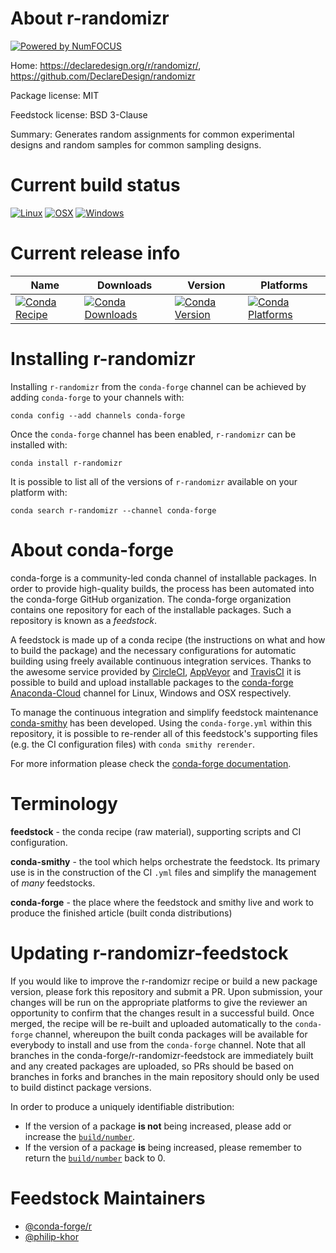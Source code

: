 About r-randomizr
=================

[![Powered by NumFOCUS](https://img.shields.io/badge/powered%20by-NumFOCUS-orange.svg?style=flat&colorA=E1523D&colorB=007D8A)](http://numfocus.org)

Home: https://declaredesign.org/r/randomizr/, https://github.com/DeclareDesign/randomizr

Package license: MIT

Feedstock license: BSD 3-Clause

Summary: Generates random assignments for common experimental designs and  random samples for common sampling designs.



Current build status
====================

[![Linux](https://img.shields.io/circleci/project/github/conda-forge/r-randomizr-feedstock/master.svg?label=Linux)](https://circleci.com/gh/conda-forge/r-randomizr-feedstock)
[![OSX](https://img.shields.io/travis/conda-forge/r-randomizr-feedstock/master.svg?label=macOS)](https://travis-ci.org/conda-forge/r-randomizr-feedstock)
[![Windows](https://img.shields.io/appveyor/ci/conda-forge/r-randomizr-feedstock/master.svg?label=Windows)](https://ci.appveyor.com/project/conda-forge/r-randomizr-feedstock/branch/master)

Current release info
====================

| Name | Downloads | Version | Platforms |
| --- | --- | --- | --- |
| [![Conda Recipe](https://img.shields.io/badge/recipe-r--randomizr-green.svg)](https://anaconda.org/conda-forge/r-randomizr) | [![Conda Downloads](https://img.shields.io/conda/dn/conda-forge/r-randomizr.svg)](https://anaconda.org/conda-forge/r-randomizr) | [![Conda Version](https://img.shields.io/conda/vn/conda-forge/r-randomizr.svg)](https://anaconda.org/conda-forge/r-randomizr) | [![Conda Platforms](https://img.shields.io/conda/pn/conda-forge/r-randomizr.svg)](https://anaconda.org/conda-forge/r-randomizr) |

Installing r-randomizr
======================

Installing `r-randomizr` from the `conda-forge` channel can be achieved by adding `conda-forge` to your channels with:

```
conda config --add channels conda-forge
```

Once the `conda-forge` channel has been enabled, `r-randomizr` can be installed with:

```
conda install r-randomizr
```

It is possible to list all of the versions of `r-randomizr` available on your platform with:

```
conda search r-randomizr --channel conda-forge
```


About conda-forge
=================

conda-forge is a community-led conda channel of installable packages.
In order to provide high-quality builds, the process has been automated into the
conda-forge GitHub organization. The conda-forge organization contains one repository
for each of the installable packages. Such a repository is known as a *feedstock*.

A feedstock is made up of a conda recipe (the instructions on what and how to build
the package) and the necessary configurations for automatic building using freely
available continuous integration services. Thanks to the awesome service provided by
[CircleCI](https://circleci.com/), [AppVeyor](https://www.appveyor.com/)
and [TravisCI](https://travis-ci.org/) it is possible to build and upload installable
packages to the [conda-forge](https://anaconda.org/conda-forge)
[Anaconda-Cloud](https://anaconda.org/) channel for Linux, Windows and OSX respectively.

To manage the continuous integration and simplify feedstock maintenance
[conda-smithy](https://github.com/conda-forge/conda-smithy) has been developed.
Using the ``conda-forge.yml`` within this repository, it is possible to re-render all of
this feedstock's supporting files (e.g. the CI configuration files) with ``conda smithy rerender``.

For more information please check the [conda-forge documentation](https://conda-forge.org/docs/).

Terminology
===========

**feedstock** - the conda recipe (raw material), supporting scripts and CI configuration.

**conda-smithy** - the tool which helps orchestrate the feedstock.
                   Its primary use is in the construction of the CI ``.yml`` files
                   and simplify the management of *many* feedstocks.

**conda-forge** - the place where the feedstock and smithy live and work to
                  produce the finished article (built conda distributions)


Updating r-randomizr-feedstock
==============================

If you would like to improve the r-randomizr recipe or build a new
package version, please fork this repository and submit a PR. Upon submission,
your changes will be run on the appropriate platforms to give the reviewer an
opportunity to confirm that the changes result in a successful build. Once
merged, the recipe will be re-built and uploaded automatically to the
`conda-forge` channel, whereupon the built conda packages will be available for
everybody to install and use from the `conda-forge` channel.
Note that all branches in the conda-forge/r-randomizr-feedstock are
immediately built and any created packages are uploaded, so PRs should be based
on branches in forks and branches in the main repository should only be used to
build distinct package versions.

In order to produce a uniquely identifiable distribution:
 * If the version of a package **is not** being increased, please add or increase
   the [``build/number``](https://conda.io/docs/user-guide/tasks/build-packages/define-metadata.html#build-number-and-string).
 * If the version of a package **is** being increased, please remember to return
   the [``build/number``](https://conda.io/docs/user-guide/tasks/build-packages/define-metadata.html#build-number-and-string)
   back to 0.

Feedstock Maintainers
=====================

* [@conda-forge/r](https://github.com/conda-forge/r/)
* [@philip-khor](https://github.com/philip-khor/)

